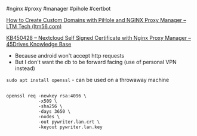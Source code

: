 #nginx #proxy #manager #pihole #certbot

[How to Create Custom Domains with PiHole and NGINX Proxy Manager – LTM Tech (ltm56.com)](/vault/https://ltm56.com/how-to-create-custom-domains-with-pihole-and-nginx-proxy-manager/)

[KB450428 – Nextcloud Self Signed Certificate with Nginx Proxy Manager – 45Drives Knowledge Base](/vault/https://knowledgebase.45drives.com/kb/kb450428-nextcloud-self-signed-certificate-with-ngnix-proxy-manager/#:~:text=Once__the__files__are__on__your__workstation__navigate,files__saved__to__your__workstation.__Then__click__Save.)

-   Because android won't accept http requests
-   But I don't want the db to be forward facing (use of personal VPN instead)

`sudo apt install openssl` - can be used on a throwaway machine

```

openssl req -newkey rsa:4096 \  
            -x509 \  
            -sha256 \  
            -days 3650 \  
            -nodes \  
            -out pywriter.lan.crt \  
            -keyout pywriter.lan.key

```